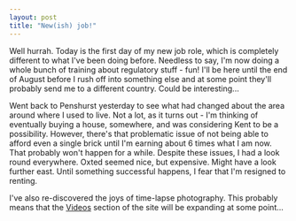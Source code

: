 ```yaml
---
layout: post
title: "New(ish) job!"
---
```

Well hurrah. Today is the first day of my new job role, which is completely
different to what I've been doing before. Needless to say, I'm now doing a
whole bunch of training about regulatory stuff - fun! I'll be here until the
end of August before I rush off into something else and at some point they'll
probably send me to a different country. Could be interesting...

Went back to Penshurst yesterday to see what had changed about the area around
where I used to live. Not a lot, as it turns out - I'm thinking of eventually
buying a house, somewhere, and was considering Kent to be a possibility.
However, there's that problematic issue of not being able to afford even a
single brick until I'm earning about 6 times what I am now. That probably
won't happen for a while. Despite these issues, I had a look round everywhere.
Oxted seemed nice, but expensive. Might have a look further east. Until
something successful happens, I fear that I'm resigned to renting.

I've also re-discovered the joys of time-lapse photography. This probably
means that the [Videos][1] section of the site will be expanding at some
point...

   [1]: /videos/
